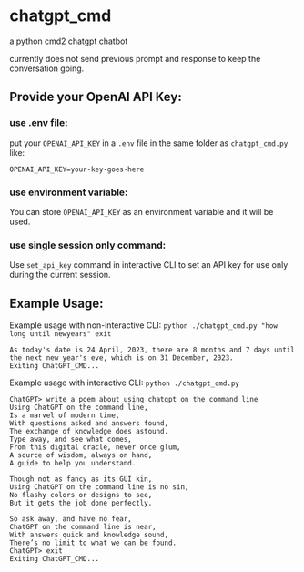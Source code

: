 # chatgpt_cmd
a python cmd2 chatgpt chatbot

currently does not send previous prompt and response to keep the conversation going.

## Provide your OpenAI API Key:

### use .env file:

put your `OPENAI_API_KEY` in a `.env` file in the same folder as `chatgpt_cmd.py` like:

```
OPENAI_API_KEY=your-key-goes-here
```

### use environment variable:

You can store `OPENAI_API_KEY` as an environment variable and it will be used.

### use single session only command:

Use `set_api_key` command in interactive CLI to set an API key for use only during the current session.

## Example Usage:

Example usage with non-interactive CLI: `python ./chatgpt_cmd.py "how long until newyears" exit`

```
As today's date is 24 April, 2023, there are 8 months and 7 days until the next new year's eve, which is on 31 December, 2023.
Exiting ChatGPT_CMD...
```

Example usage with interactive CLI: `python ./chatgpt_cmd.py`

```
ChatGPT> write a poem about using chatgpt on the command line
Using ChatGPT on the command line,
Is a marvel of modern time,
With questions asked and answers found,
The exchange of knowledge does astound.
Type away, and see what comes,
From this digital oracle, never once glum,
A source of wisdom, always on hand,
A guide to help you understand.

Though not as fancy as its GUI kin,
Using ChatGPT on the command line is no sin,
No flashy colors or designs to see,
But it gets the job done perfectly.

So ask away, and have no fear,
ChatGPT on the command line is near,
With answers quick and knowledge sound,
There’s no limit to what we can be found.
ChatGPT> exit
Exiting ChatGPT_CMD...
```

